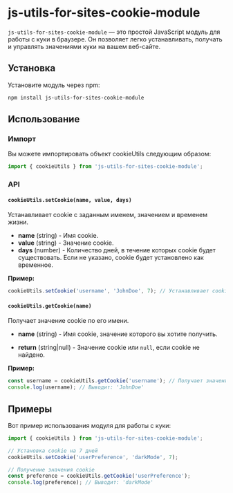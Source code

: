 # js-utils-for-sites-cookie-module

`js-utils-for-sites-cookie-module` — это простой JavaScript модуль для работы с куки в браузере. Он позволяет легко устанавливать, получать и управлять значениями куки на вашем веб-сайте.

## Установка

Установите модуль через npm:

```bash
npm install js-utils-for-sites-cookie-module
```

## Использование

### Импорт

Вы можете импортировать объект cookieUtils следующим образом:

```javascript
import { cookieUtils } from 'js-utils-for-sites-cookie-module';
```

### API

#### `cookieUtils.setCookie(name, value, days)`

Устанавливает cookie с заданным именем, значением и временем жизни.

- **name** (string) - Имя cookie.
- **value** (string) - Значение cookie.
- **days** (number) - Количество дней, в течение которых cookie будет существовать. Если не указано, cookie будет установлено как временное.

**Пример:**

```javascript
cookieUtils.setCookie('username', 'JohnDoe', 7); // Устанавливает cookie 'username' со значением 'JohnDoe' на 7 дней
```

#### `cookieUtils.getCookie(name)`

Получает значение cookie по его имени.

- **name** (string) - Имя cookie, значение которого вы хотите получить.

- **return** (string|null) - Значение cookie или `null`, если cookie не найдено.

**Пример:**

```javascript
const username = cookieUtils.getCookie('username'); // Получает значение cookie 'username'
console.log(username); // Выводит: 'JohnDoe'

```

## Примеры

Вот пример использования модуля для работы с куки:

```javascript
import { cookieUtils } from 'js-utils-for-sites-cookie-module';

// Установка cookie на 7 дней
cookieUtils.setCookie('userPreference', 'darkMode', 7);

// Получение значения cookie
const preference = cookieUtils.getCookie('userPreference');
console.log(preference); // Выводит: 'darkMode'
```
